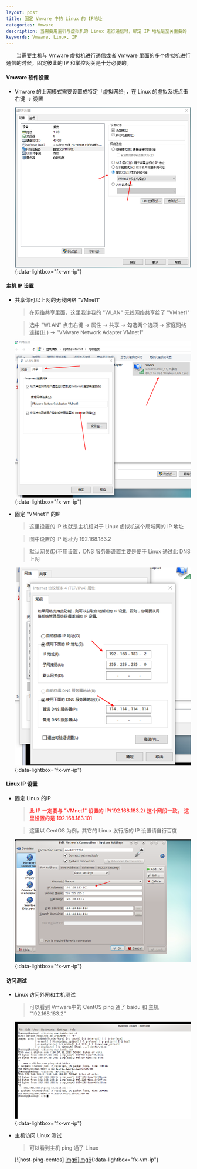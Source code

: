 ```yaml
---
layout: post
title: 固定 Vmware 中的 Linux 的 IP地址
categories: Vmware
description: 当需要用主机与虚拟机的 Linux 进行通信时，绑定 IP 地址是至关重要的
keywords: Vmware, Linux, IP
---
```


　　当需要主机与 Vmware 虚拟机进行通信或者 Vmware 里面的多个虚拟机进行通信的时候，固定彼此的 IP 和掌控网关是十分必要的。

#### Vmware 软件设置

* Vmware 的上网模式需要设置成特定「虚拟网络」，在 Linux 的虚拟系统点击右键 -> 设置
	
	[![vmware-config-network][img1]][img1]{:data-lightbox="fx-vm-ip"}

#### 主机 IP 设置

* 共享你可以上网的无线网络 "VMnet1" 

    > 在网络共享里面，这里我讲我的 "WLAN" 无线网络共享给了 "VMnet1"

    > 选中 "WLAN" 点击右键 →  属性 → 共享 → 勾选两个选项 →  家庭网络连接(<u>H</u>
) →  "VMware Network Adapter VMnet1"

	[![host-share-wlan][img2]][img2]{:data-lightbox="fx-vm-ip"}

* 固定 "VMnet1" 的IP
	
	> 这里设置的 IP 也就是主机相对于 Linux 虚拟机这个局域网的 IP 地址

	> 图中设置的 IP 地址为 192.168.183.2

	> 默认网关(<u>D</u>)不用设置，DNS 服务器设置主要是便于 Linux 通过此 DNS 上网

	[![host-fixed-ip][img3]][img3]{:data-lightbox="fx-vm-ip"}


#### Linux IP 设置

* 固定 Linux 的IP

	> <font color="red">此 IP 一定要与 "VMnet1" 设置的 IP(192.168.183.2) 这个网段一致，
	  这里设置的是 192.168.183.101</font>
	
	> 这里以 CentOS 为例，其它的 Linux 发行版的 IP 设置请自行百度

	[![centos-set-ip][img4]][img4]{:data-lightbox="fx-vm-ip"}

#### 访问测试
* Linux 访问外网和主机测试
	
	> 可以看到 Vmware中的 CentOS ping 通了 baidu 和 主机 "192.168.183.2"

	[![centos-ping-network][img5]][img5]{:data-lightbox="fx-vm-ip"}

* 主机访问 Linux 测试

	> 可以看到主机 ping 通了 Linux

	[![host-ping-centos] [img6]][img6]{:data-lightbox="fx-vm-ip"}


[img1]: /images/post/vmware/vmware-config-network.png
[img2]: /images/post/vmware/host-share-wlan.png
[img3]: /images/post/vmware/host-fixed-ip.png
[img4]: /images/post/vmware/centos-set-ip.png
[img5]: /images/post/vmware/centos-ping-network.png
[img6]: /images/post/vmware/host-ping-centos.png